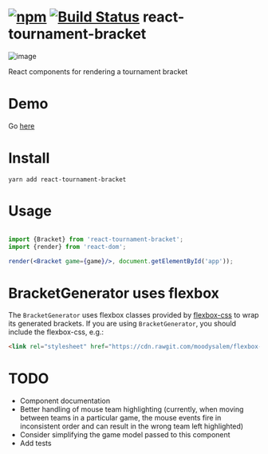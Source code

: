 # [![npm](https://img.shields.io/npm/v/react-tournament-bracket.svg)](https://www.npmjs.com/package/react-tournament-bracket) [![Build Status](https://travis-ci.org/moodysalem/react-tournament-bracket.svg?branch=master)](https://travis-ci.org/moodysalem/react-tournament-bracket) react-tournament-bracket
![image](http://i.imgur.com/l02SBUl.png "Example Image")

React components for rendering a tournament bracket

# Demo
Go [here](https://moodysalem.com/react-tournament-bracket/)

# Install
```
yarn add react-tournament-bracket 
```

# Usage
```jsx

import {Bracket} from 'react-tournament-bracket';
import {render} from 'react-dom';

render(<Bracket game={game}/>, document.getElementById('app'));

```

# BracketGenerator uses flexbox
The `BracketGenerator` uses flexbox classes provided by [flexbox-css](https://github.com/moodysalem/flexbox-css) to wrap its generated brackets. If you are using `BracketGenerator`, you should include the flexbox-css, e.g.:

```html
<link rel="stylesheet" href="https://cdn.rawgit.com/moodysalem/flexbox-css/e5a121cb493c0452509708a9fb0524c671f31b4e/dist/flexbox-css-min.css" integrity="sha384-W3cb5bRHJiWSSwBvBHgWXGH8SdPZU6tA7DAa0S0JHJdvRlBqeKWBya2Lu9zrUMXK" crossorigin="anonymous">
```

# TODO
* Component documentation
* Better handling of mouse team highlighting (currently, when moving between teams in a particular game, the mouse events fire in inconsistent order and can result in the wrong team left highlighted)
* Consider simplifying the game model passed to this component
* Add tests
